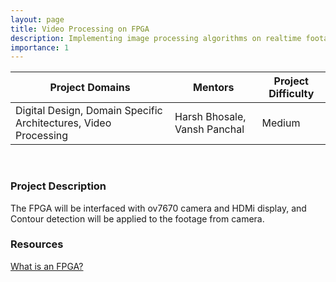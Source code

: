 ```yaml
---
layout: page
title: Video Processing on FPGA
description: Implementing image processing algorithms on realtime footage and displaying it on vga display 
importance: 1
---
```


| Project Domains                                                 | Mentors                      | Project Difficulty |
|-----------------------------------------------------------------|------------------------------|--------------------|
| Digital Design, Domain Specific Architectures, Video Processing | Harsh Bhosale, Vansh Panchal | Medium             |

<br>

### Project Description

The FPGA will be interfaced with ov7670 camera and HDMi display, and Contour detection will be applied to the footage from camera.

### Resources

[What is an FPGA?](https://www.youtube.com/watch?v=WY-F3knih7c) <br>